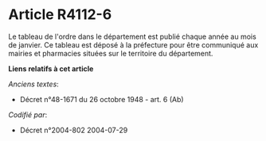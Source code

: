 # Article R4112-6

Le tableau de l'ordre dans le département est publié chaque année au mois de janvier. Ce tableau est déposé à la préfecture
pour être communiqué aux mairies et pharmacies situées sur le territoire du département.

**Liens relatifs à cet article**

_Anciens textes_:

  - Décret n°48-1671 du 26 octobre 1948 - art. 6 (Ab)

_Codifié par_:

  - Décret n°2004-802 2004-07-29
